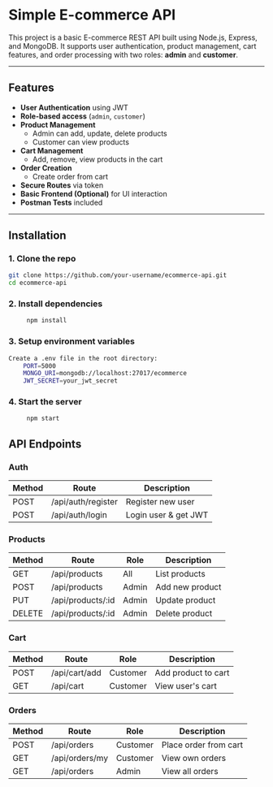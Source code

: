 #  Simple E-commerce API

This project is a basic E-commerce REST API built using Node.js, Express, and MongoDB. It supports user authentication, product management, cart features, and order processing with two roles: **admin** and **customer**.

---

##  Features

- **User Authentication** using JWT
- **Role-based access** (`admin`, `customer`)
- **Product Management**
  - Admin can add, update, delete products
  - Customer can view products
- **Cart Management**
  - Add, remove, view products in the cart
- **Order Creation**
  - Create order from cart
- **Secure Routes** via token
- **Basic Frontend (Optional)** for UI interaction
- **Postman Tests** included

---

##  Installation

### 1. Clone the repo

```bash
git clone https://github.com/your-username/ecommerce-api.git
cd ecommerce-api
```

### 2. Install dependencies
```bash 
     npm install 
```

### 3. Setup environment variables
```bash 
Create a .env file in the root directory:
    PORT=5000
    MONGO_URI=mongodb://localhost:27017/ecommerce
    JWT_SECRET=your_jwt_secret
```

### 4. Start the server
```bash 
     npm start
```


##  API Endpoints

###  Auth

| Method | Route              | Description         |
|--------|--------------------|---------------------|
| POST   | /api/auth/register | Register new user   |
| POST   | /api/auth/login    | Login user & get JWT |

###  Products

| Method | Route             | Role  | Description      |
|--------|-------------------|-------|------------------|
| GET    | /api/products     | All   | List products    |
| POST   | /api/products     | Admin | Add new product  |
| PUT    | /api/products/:id | Admin | Update product   |
| DELETE | /api/products/:id | Admin | Delete product   |

###  Cart

| Method | Route         | Role     | Description         |
|--------|---------------|----------|---------------------|
| POST   | /api/cart/add | Customer | Add product to cart |
| GET    | /api/cart     | Customer | View user's cart    |

###  Orders

| Method | Route            | Role     | Description          |
|--------|------------------|----------|----------------------|
| POST   | /api/orders      | Customer | Place order from cart|
| GET    | /api/orders/my   | Customer | View own orders      |
| GET    | /api/orders      | Admin    | View all orders      |
